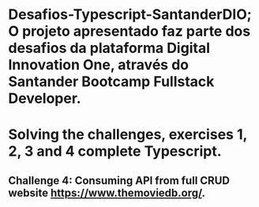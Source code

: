 # Desafios-Typescript-SantanderDIO; O projeto apresentado faz parte dos desafios da plataforma Digital Innovation One, através do Santander Bootcamp Fullstack Developer.
# Solving the challenges, exercises 1, 2, 3 and 4 complete Typescript.

## Challenge 4: Consuming API from full CRUD website https://www.themoviedb.org/.

